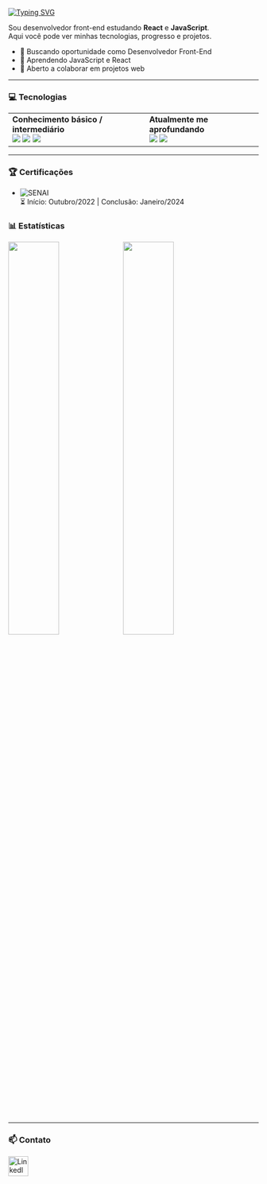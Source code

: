 [![Typing SVG](https://readme-typing-svg.demolab.com?font=Fira+Code&size=30&pause=1000&color=36BCF7&center=true&vCenter=true&width=600&lines=Olá%2C+eu+sou+Carlos+Eduardo+👋;Front-End+Developer+🚀)](https://git.io/typing-svg)


Sou desenvolvedor front-end estudando **React** e **JavaScript**.  
Aqui você pode ver minhas tecnologias, progresso e projetos.

- 🔭 Buscando oportunidade como Desenvolvedor Front-End  
- 🌱 Aprendendo JavaScript e React  
- 👯 Aberto a colaborar em projetos web  
---

### 💻 Tecnologias

<table>
  <tr>
    <td>
      <b>Conhecimento básico / intermediário</b><br>
      <img src="https://img.shields.io/badge/-HTML-E34F26?style=for-the-badge&logo=html5&logoColor=white" />
      <img src="https://img.shields.io/badge/-CSS-1572B6?style=for-the-badge&logo=css3&logoColor=white" />
      <img src="https://img.shields.io/badge/-JavaScript-F7DF1E?style=for-the-badge&logo=javascript&logoColor=black" />
    </td>
    <td>
      <b>Atualmente me aprofundando</b><br>
      <img src="https://img.shields.io/badge/-React-61DAFB?style=for-the-badge&logo=react&logoColor=black" />
      <img src="https://img.shields.io/badge/-Tailwind%20CSS-06B6D4?style=for-the-badge&logo=tailwind-css&logoColor=white" />
    </td>
  </tr>
</table>

---

### 🏆 Certificações

- ![SENAI](https://img.shields.io/badge/Técnico%20em%20Desenvolvimento%20de%20Sistemas-SENAI-blue?style=for-the-badge&logo=education&logoColor=white)  
  ⏳ Início: Outubro/2022 | Conclusão: Janeiro/2024

### 📊 Estatísticas <p float="left"> <img src="https://github-readme-stats.vercel.app/api?username=eduardodev25&show_icons=true&theme=tokyonight" width="45%" /> <img src="https://github-readme-stats.vercel.app/api/top-langs/?username=eduardodev25&layout=compact&theme=tokyonight" width="45%" /> </p>

---

### 📫 Contato

<a href="https://www.linkedin.com/in/carlos-eduardo-74ba2524a/" target="_blank">
  <img src="https://cdn-icons-png.flaticon.com/512/174/174857.png" width="40" alt="LinkedIn"/>
</a>
